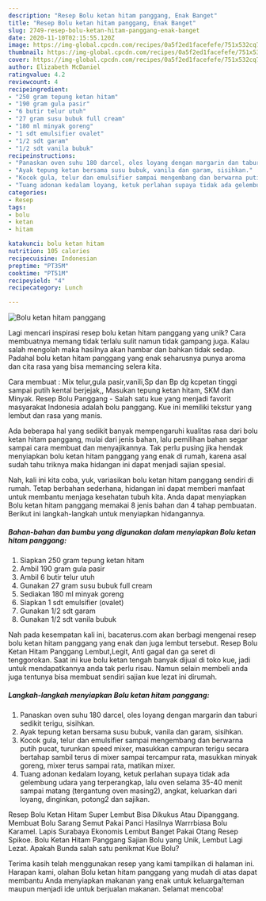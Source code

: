 ```yaml
---
description: "Resep Bolu ketan hitam panggang, Enak Banget"
title: "Resep Bolu ketan hitam panggang, Enak Banget"
slug: 2749-resep-bolu-ketan-hitam-panggang-enak-banget
date: 2020-11-10T02:15:55.120Z
image: https://img-global.cpcdn.com/recipes/0a5f2ed1facefefe/751x532cq70/bolu-ketan-hitam-panggang-foto-resep-utama.jpg
thumbnail: https://img-global.cpcdn.com/recipes/0a5f2ed1facefefe/751x532cq70/bolu-ketan-hitam-panggang-foto-resep-utama.jpg
cover: https://img-global.cpcdn.com/recipes/0a5f2ed1facefefe/751x532cq70/bolu-ketan-hitam-panggang-foto-resep-utama.jpg
author: Elizabeth McDaniel
ratingvalue: 4.2
reviewcount: 4
recipeingredient:
- "250 gram tepung ketan hitam"
- "190 gram gula pasir"
- "6 butir telur utuh"
- "27 gram susu bubuk full cream"
- "180 ml minyak goreng"
- "1 sdt emulsifier ovalet"
- "1/2 sdt garam"
- "1/2 sdt vanila bubuk"
recipeinstructions:
- "Panaskan oven suhu 180 darcel, oles loyang dengan margarin dan taburi sedikit terigu, sisihkan."
- "Ayak tepung ketan bersama susu bubuk, vanila dan garam, sisihkan."
- "Kocok gula, telur dan emulsifier sampai mengembang dan berwarna putih pucat, turunkan speed mixer, masukkan campuran terigu secara bertahap sambil terus di mixer sampai tercampur rata, masukkan minyak goreng, mixer terus sampai rata, matikan mixer."
- "Tuang adonan kedalam loyang, ketuk perlahan supaya tidak ada gelembung udara yang terperangkap, lalu oven selama 35-40 menit sampai matang (tergantung oven masing2), angkat, keluarkan dari loyang, dinginkan, potong2 dan sajikan."
categories:
- Resep
tags:
- bolu
- ketan
- hitam

katakunci: bolu ketan hitam 
nutrition: 105 calories
recipecuisine: Indonesian
preptime: "PT35M"
cooktime: "PT51M"
recipeyield: "4"
recipecategory: Lunch

---
```



![Bolu ketan hitam panggang](https://img-global.cpcdn.com/recipes/0a5f2ed1facefefe/751x532cq70/bolu-ketan-hitam-panggang-foto-resep-utama.jpg)

Lagi mencari inspirasi resep bolu ketan hitam panggang yang unik? Cara membuatnya memang tidak terlalu sulit namun tidak gampang juga. Kalau salah mengolah maka hasilnya akan hambar dan bahkan tidak sedap. Padahal bolu ketan hitam panggang yang enak seharusnya punya aroma dan cita rasa yang bisa memancing selera kita.

Cara membuat : Mix telur,gula pasir,vanili,Sp dan Bp dg kcpetan tinggi sampai putih kental berjejak,, Masukan tepung ketan hitam, SKM dan Minyak. Resep Bolu Panggang - Salah satu kue yang menjadi favorit masyarakat Indonesia adalah bolu panggang. Kue ini memiliki tekstur yang lembut dan rasa yang manis.

Ada beberapa hal yang sedikit banyak mempengaruhi kualitas rasa dari bolu ketan hitam panggang, mulai dari jenis bahan, lalu pemilihan bahan segar sampai cara membuat dan menyajikannya. Tak perlu pusing jika hendak menyiapkan bolu ketan hitam panggang yang enak di rumah, karena asal sudah tahu triknya maka hidangan ini dapat menjadi sajian spesial.


Nah, kali ini kita coba, yuk, variasikan bolu ketan hitam panggang sendiri di rumah. Tetap berbahan sederhana, hidangan ini dapat memberi manfaat untuk membantu menjaga kesehatan tubuh kita. Anda dapat menyiapkan Bolu ketan hitam panggang memakai 8 jenis bahan dan 4 tahap pembuatan. Berikut ini langkah-langkah untuk menyiapkan hidangannya.

<!--inarticleads1-->

##### Bahan-bahan dan bumbu yang digunakan dalam menyiapkan Bolu ketan hitam panggang:

1. Siapkan 250 gram tepung ketan hitam
1. Ambil 190 gram gula pasir
1. Ambil 6 butir telur utuh
1. Gunakan 27 gram susu bubuk full cream
1. Sediakan 180 ml minyak goreng
1. Siapkan 1 sdt emulsifier (ovalet)
1. Gunakan 1/2 sdt garam
1. Gunakan 1/2 sdt vanila bubuk


Nah pada kesempatan kali ini, bacaterus.com akan berbagi mengenai resep bolu ketan hitam panggang yang enak dan juga lembut tersebut. Resep Bolu Ketan Hitam Panggang Lembut,Legit, Anti gagal dan ga seret di tenggorokan. Saat ini kue bolu ketan tengah banyak dijual di toko kue, jadi untuk mendapatkannya anda tak perlu risau. Namun selain membeli anda juga tentunya bisa membuat sendiri sajian kue lezat ini dirumah. 

<!--inarticleads2-->

##### Langkah-langkah menyiapkan Bolu ketan hitam panggang:

1. Panaskan oven suhu 180 darcel, oles loyang dengan margarin dan taburi sedikit terigu, sisihkan.
1. Ayak tepung ketan bersama susu bubuk, vanila dan garam, sisihkan.
1. Kocok gula, telur dan emulsifier sampai mengembang dan berwarna putih pucat, turunkan speed mixer, masukkan campuran terigu secara bertahap sambil terus di mixer sampai tercampur rata, masukkan minyak goreng, mixer terus sampai rata, matikan mixer.
1. Tuang adonan kedalam loyang, ketuk perlahan supaya tidak ada gelembung udara yang terperangkap, lalu oven selama 35-40 menit sampai matang (tergantung oven masing2), angkat, keluarkan dari loyang, dinginkan, potong2 dan sajikan.


Resep Bolu Ketan Hitam Super Lembut Bisa Dikukus Atau Dipanggang. Membuat Bolu Sarang Semut Pakai Panci Hasilnya Warrrbiasa Bolu Karamel. Lapis Surabaya Ekonomis Lembut Banget Pakai Otang Resep Spikoe. Bolu Ketan Hitam Panggang Sajian Bolu yang Unik, Lembut Lagi Lezat. Apakah Bunda salah satu penikmat Kue Bolu? 

Terima kasih telah menggunakan resep yang kami tampilkan di halaman ini. Harapan kami, olahan Bolu ketan hitam panggang yang mudah di atas dapat membantu Anda menyiapkan makanan yang enak untuk keluarga/teman maupun menjadi ide untuk berjualan makanan. Selamat mencoba!
